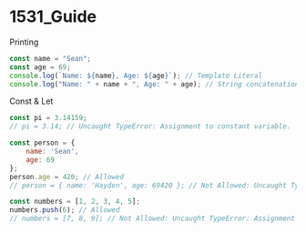# 1531_Guide

Printing
```javascript
const name = "Sean";
const age = 69;
console.log(`Name: ${name}, Age: ${age}`); // Template Literal
console.log("Name: " + name + ", Age: " + age); // String concatenation
```

Const & Let
```javascript
const pi = 3.14159;
// pi = 3.14; // Uncaught TypeError: Assignment to constant variable.
```
```javascript
const person = {
    name: 'Sean',
    age: 69
};
person.age = 420; // Allowed
// person = { name: 'Hayden', age: 69420 }; // Not Allowed: Uncaught TypeError: Assignment to constant variable.
```
```javascript
const numbers = [1, 2, 3, 4, 5];
numbers.push(6); // Allowed
// numbers = [7, 8, 9]; // Not Allowed: Uncaught TypeError: Assignment to constant variable.
```
